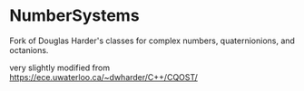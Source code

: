 # NumberSystems
Fork of Douglas Harder's classes for complex numbers, quaternionions, and octanions.

very slightly modified from https://ece.uwaterloo.ca/~dwharder/C++/CQOST/
